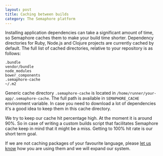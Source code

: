 ```yaml
---
layout: post
title: Caching between builds
category: The Semaphore platform
---
```


Installing application dependencies can take a significant amount of time, so Semaphore caches them to make your build time shorter. Dependency directories for Ruby, Node.js and Clojure projects are currently cached by default. The full list of cached directories, relative to your repository is as follows:

```
.bundle
vendor/bundle
node_modules
bower_components
.semaphore-cache
~/.m2
```

Generic cache directory `.semaphore-cache` is located in `/home/runner/your-app/.semaphore-cache`. The full path is available in `SEMAPHORE_CACHE` environment variable. In case you need to download a lot of dependencies it's a good idea to keep them in this cache directory.

We try to keep our cache hit percentage high. At the moment it is around 90%. So in case of writing a custom builds script that facilitates Semaphore cache keep in mind that it might be a miss. Getting to 100% hit rate is our short term goal.

If we are not caching packages of your favourite language, please [let us know](mailto:semaphore+docscachepage@renderedtext.com) how you are using them and we will expand our system.
